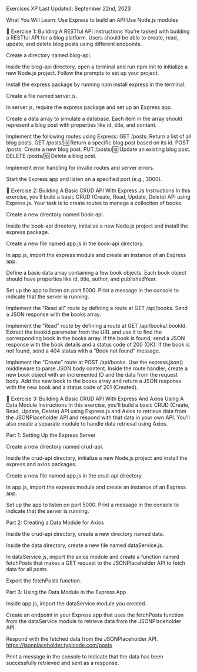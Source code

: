 Exercises XP
Last Updated: September 22nd, 2023

What You Will Learn:
Use Express to build an API
Use Node,js modules


🌟 Exercise 1: Building A RESTful API
Instructions
You’re tasked with building a RESTful API for a blog platform.
Users should be able to create, read, update, and delete blog posts using different endpoints.

Create a directory named blog-api.

Inside the blog-api directory, open a terminal and run npm init to initialize a new Node.js project. Follow the prompts to set up your project.

Install the express package by running npm install express in the terminal.

Create a file named server.js.

In server.js, require the express package and set up an Express app.

Create a data array to simulate a database. Each item in the array should represent a blog post with properties like id, title, and content.

Implement the following routes using Express:
GET /posts: Return a list of all blog posts.
GET /posts/:id: Return a specific blog post based on its id.
POST /posts: Create a new blog post.
PUT /posts/:id: Update an existing blog post.
DELETE /posts/:id: Delete a blog post.

Implement error handling for invalid routes and server errors.

Start the Express app and listen on a specified port (e.g., 3000).


🌟 Exercise 2: Building A Basic CRUD API With Express.Js
Instructions
In this exercise, you’ll build a basic CRUD (Create, Read, Update, Delete) API using Express.js. Your task is to create routes to manage a collection of books.

Create a new directory named book-api.

Inside the book-api directory, initialize a new Node.js project and install the express package.

Create a new file named app.js in the book-api directory.

In app.js, import the express module and create an instance of an Express app.

Define a basic data array containing a few book objects. Each book object should have properties like id, title, author, and publishedYear.

Set up the app to listen on port 5000. Print a message in the console to indicate that the server is running.

Implement the “Read all” route by defining a route at GET /api/books. Send a JSON response with the books array.

Implement the “Read” route by defining a route at GET /api/books/:bookId. Extract the bookId parameter from the URL and use it to find the corresponding book in the books array. If the book is found, send a JSON response with the book details and a status code of 200 (OK). If the book is not found, send a 404 status with a “Book not found” message.

Implement the “Create” route at POST /api/books. Use the express.json() middleware to parse JSON body content. Inside the route handler, create a new book object with an incremented ID and the data from the request body. Add the new book to the books array and return a JSON response with the new book and a status code of 201 (Created).


🌟 Exercise 3: Building A Basic CRUD API With Express And Axios Using A Data Module
Instructions
In this exercise, you’ll build a basic CRUD (Create, Read, Update, Delete) API using Express.js and Axios to retrieve data from the JSONPlaceholder API and respond with that data in your own API. You’ll also create a separate module to handle data retrieval using Axios.

Part 1: Setting Up the Express Server

Create a new directory named crud-api.

Inside the crud-api directory, initialize a new Node.js project and install the express and axios packages.

Create a new file named app.js in the crud-api directory.

In app.js, import the express module and create an instance of an Express app.

Set up the app to listen on port 5000. Print a message in the console to indicate that the server is running.


Part 2: Creating a Data Module for Axios

Inside the crud-api directory, create a new directory named data.

Inside the data directory, create a new file named dataService.js.

In dataService.js, import the axios module and create a function named fetchPosts that makes a GET request to the JSONPlaceholder API to fetch data for all posts.

Export the fetchPosts function.


Part 3: Using the Data Module in the Express App

Inside app.js, import the dataService module you created.

Create an endpoint in your Express app that uses the fetchPosts function from the dataService module to retrieve data from the JSONPlaceholder API.

Respond with the fetched data from the JSONPlaceholder API. https://jsonplaceholder.typicode.com/posts

Print a message in the console to indicate that the data has been successfully retrieved and sent as a response.